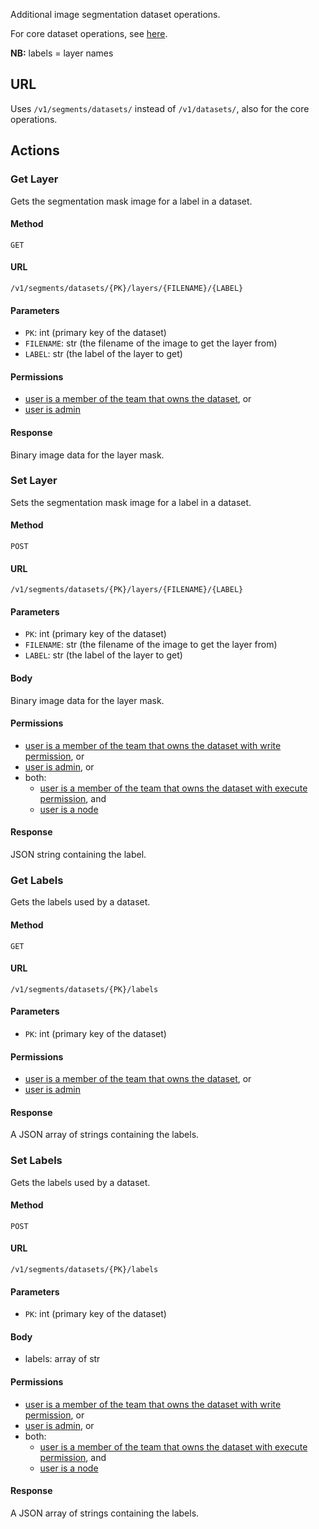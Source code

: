 Additional image segmentation dataset operations.

For core dataset operations, see [here](datasets.md).

**NB:** labels = layer names

## URL

Uses `/v1/segments/datasets/` instead of `/v1/datasets/`, 
also for the core operations.

## Actions

### Get Layer

Gets the segmentation mask image for a label in a dataset.

#### Method

`GET`

#### URL

`/v1/segments/datasets/{PK}/layers/{FILENAME}/{LABEL}`

#### Parameters

  * `PK`: int (primary key of the dataset)
  * `FILENAME`: str (the filename of the image to get the layer from)
  * `LABEL`: str (the label of the layer to get)

#### Permissions

  * [user is a member of the team that owns the dataset](permissions.md#ismember), or
  * [user is admin](permissions.md#isadminuser)
  
#### Response

  Binary image data for the layer mask.
  

### Set Layer

Sets the segmentation mask image for a label in a dataset.

#### Method

`POST`

#### URL

`/v1/segments/datasets/{PK}/layers/{FILENAME}/{LABEL}`

#### Parameters

  * `PK`: int (primary key of the dataset)
  * `FILENAME`: str (the filename of the image to get the layer from)
  * `LABEL`: str (the label of the layer to get)

#### Body

  Binary image data for the layer mask.

#### Permissions

  * [user is a member of the team that owns the dataset with write permission](permissions.md#memberhaswritepermission), or
  * [user is admin](permissions.md#isadminuser), or
  * both:
    * [user is a member of the team that owns the dataset with execute permission](permissions.md#memberhasexecutepermission), and
    * [user is a node](permissions.md#isnode)
  
#### Response

  JSON string containing the label.
  

### Get Labels

Gets the labels used by a dataset.

#### Method

`GET`

#### URL

`/v1/segments/datasets/{PK}/labels`

#### Parameters

  * `PK`: int (primary key of the dataset)

#### Permissions

  * [user is a member of the team that owns the dataset](permissions.md#ismember), or
  * [user is admin](permissions.md#isadminuser)
  
#### Response

  A JSON array of strings containing the labels.


### Set Labels

Gets the labels used by a dataset.

#### Method

`POST`

#### URL

`/v1/segments/datasets/{PK}/labels`

#### Parameters

  * `PK`: int (primary key of the dataset)

#### Body

  * labels: array of str

#### Permissions

  * [user is a member of the team that owns the dataset with write permission](permissions.md#memberhaswritepermission), or
  * [user is admin](permissions.md#isadminuser), or
  * both:
    * [user is a member of the team that owns the dataset with execute permission](permissions.md#memberhasexecutepermission), and
    * [user is a node](permissions.md#isnode)
  
#### Response

  A JSON array of strings containing the labels.

  
